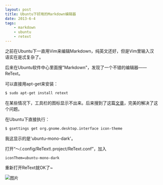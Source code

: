 ```yaml
---
layout: post
title: Ubuntu下好用的Markdown编辑器
date: 2013-6-4
tags:
    - markdown
    - ubuntu
    - retext
---
```



之前在Ubuntu下一直用Vim来编辑Markdown，纯英文还好，但是Vim里输入汉语实在是忒复杂了。

后来在Ubuntu软件中心里面搜"Markdown"，发现了一个不错的编辑器——ReText。

可以直接用apt-get来安装：

```bash
$ sudo apt-get install retext
```

在某些情况下，工具栏的图标显示不出来。后来搜到了这篇[文章](http://www.e0356.com/2013/02/242)，完美的解决了这个问题。

在Ubuntu下直接执行：

```bash
$ gsettings get org.gnome.desktop.interface icon-theme
```

我这显示的是'ubuntu-mono-dark'。

打开“～/.config/ReText\ project/ReText.conf”，加入

    iconThem=ubuntu-mono-dark

重新打开ReText就OK了~

![图片](https://z_blog.oss-cn-hangzhou.aliyuncs.com/blog/retext.png?x-oss-process=style/jpg)